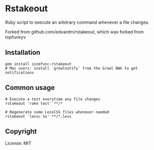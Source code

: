 Rstakeout
=========

Ruby script to execute an arbitrary command whenever a file changes.

Forked from github.com/edvardm/rstakeout, which was forked from topfunkyv

Installation
------------

    gem install sinefunc-rstakeout
    # Mac users: install `growlnotify` from the Growl DWG to get notifications

Common usage
------------

    # Execute a test everytime any file changes
    rstakeout 'rake test' **/*
    
    # Regenerate some LessCSS files whenever needed
    rstakeout 'lessc %s' **/*.less

Copyright
---------

License: MIT

